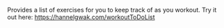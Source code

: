 Provides a list of exercises for you to keep track of as you workout.
Try it out here: https://hannelgwak.com/workoutToDoList
